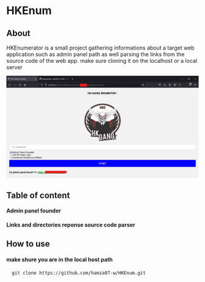 # HKEnum
## About
  HKEnumerator is a small project gathering informations about a target web application such as admin panel path as well parsing the links from the source code of the web app. make sure cloning it on the localhost or a local server 
  
 ![Programmer and Problems solver](https://raw.githubusercontent.com/hamza07-w/HKEnum/main/ab.jpg)

## Table of content
#### Admin panel founder
#### Links and directories reponse source code parser

## How to use
  #### make shure you are in the local host path
      git clone https://github.com/hamza07-w/HKEnum.git

